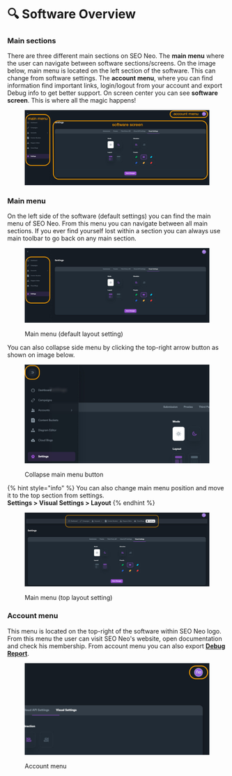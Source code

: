 # 🔍 Software Overview

### Main sections

There are three different main sections on SEO Neo. The **main menu** where the user can navigate between software sections/screens. On the image below, main menu is located on the left section of the software. This can change from software settings. The **account menu**, where you can find information find important links, login/logout from your account and export Debug info to get better support. On screen center you can see **software screen**. This is where all the magic happens!

<figure><img src=".gitbook/assets/main sections.jpg" alt=""><figcaption></figcaption></figure>

### Main menu

On the left side of the software (default settings) you can find the main menu of SEO Neo. From this menu you can navigate between all main sections. If you ever find yourself lost within a section you can always use main toolbar to go back on any main section.

<figure><img src=".gitbook/assets/main menu.jpg" alt=""><figcaption><p>Main menu (default layout setting)</p></figcaption></figure>

You can also collapse side menu by clicking the top-right arrow button as shown on image below.

<figure><img src=".gitbook/assets/main menu - collapse (1).jpg" alt=""><figcaption><p>Collapse main menu button</p></figcaption></figure>

{% hint style="info" %}
You can also change main menu position and move it to the top section from settings.\
**Settings > Visual Settings > Layout**
{% endhint %}

<figure><img src=".gitbook/assets/main menu top.jpg" alt=""><figcaption><p>Main menu (top layout setting)</p></figcaption></figure>

### Account menu

This menu is located on the top-right of the software within SEO Neo logo. From this menu the user can visit SEO Neo's website, open documentation and check his membership. From account menu you can also export [**Debug Report**](additional-information/faqs/debug-report.md).

<figure><img src=".gitbook/assets/account menu.jpg" alt=""><figcaption><p>Account menu</p></figcaption></figure>
